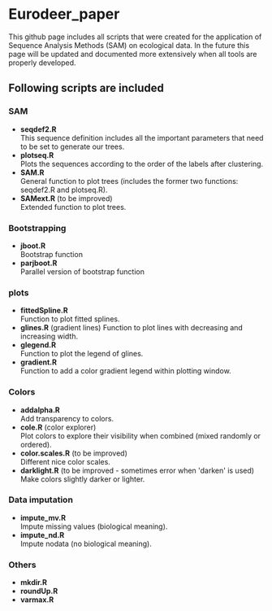 # Eurodeer_paper
This github page includes all scripts that were created for the application of Sequence Analysis Methods (SAM) on ecological data. In the future this page will be updated and documented more extensively when all tools are properly developed. 

## Following scripts are included
### SAM
* **seqdef2.R**   
This sequence definition includes all the important parameters that need to be set to generate our trees.
* **plotseq.R**   
Plots the sequences according to the order of the labels after clustering.
* **SAM.R**   
General function to plot trees (includes the former two functions: seqdef2.R and plotseq.R). 
* **SAMext.R** (to be improved)   
Extended function to plot trees.

### Bootstrapping
* **jboot.R** 	
Bootstrap function
* **parjboot.R** 	
Parallel version of bootstrap function

### plots 
* **fittedSpline.R**  
Function to plot fitted splines.
* **glines.R** (gradient lines)
Function to plot lines with decreasing and increasing width.
* **glegend.R**    
Function to plot the legend of glines. 
* **gradient.R**   
Function to add a color gradient legend within plotting window.

### Colors
* **addalpha.R**    
Add transparency to colors.
* **cole.R** (color explorer)    
Plot colors to explore their visibility when combined (mixed randomly or ordered). 
* **color.scales.R** (to be improved)   
Different nice color scales.
* **darklight.R** (to be improved - sometimes error when 'darken' is used)    
Make colors slightly darker or lighter.

### Data imputation
* **impute_mv.R**     
Impute missing values (biological meaning). 
* **impute_nd.R**     
Impute nodata (no biological meaning).  

### Others
* **mkdir.R** 	
* **roundUp.R**	
* **varmax.R** 	   
